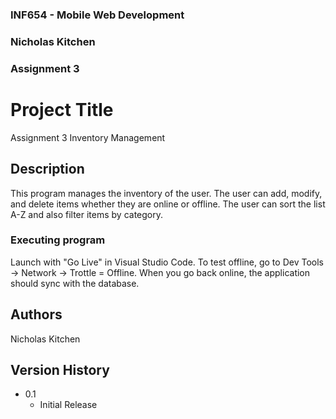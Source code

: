 ### INF654 - Mobile Web Development
### Nicholas Kitchen
### Assignment 3

# Project Title
 
Assignment 3 Inventory Management
 
## Description
 
This program manages the inventory of the user. The user can add, modify, and delete items whether they are online or offline. The user can sort the list A-Z and also filter items by category.
 
### Executing program
Launch with "Go Live" in Visual Studio Code. To test offline, go to Dev Tools -> Network -> Trottle = Offline. When you go back online, the application should sync with the database.
 
## Authors
 
Nicholas Kitchen
 
## Version History

* 0.1
    * Initial Release